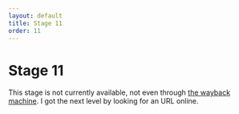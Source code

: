 ```yaml
---
layout: default
title: Stage 11
order: 11
---
```


# Stage 11
This stage is not currently available, not even through [the wayback machine](https://web.archive.org/). 
I got the next level by looking for an URL online.
